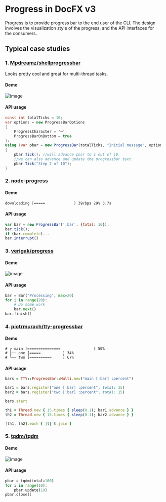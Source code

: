 
# Progress in DocFX v3
Progress is to provide progress bar to the end user of the CLI. The design involves the visualization style of the progress, and the API interfaces for the consumers.

## Typical case studies
### 1. [Mpdreamz/shellprogressbar](https://github.com/Mpdreamz/shellprogressbar)
Looks pretty cool and great for multi-thread tasks.
#### Demo
![image](https://github.com/Mpdreamz/shellprogressbar/raw/master/doc/pbar-windows.gif)

#### API usage
```cs
const int totalTicks = 10;
var options = new ProgressBarOptions
{
    ProgressCharacter = '─',
    ProgressBarOnBottom = true
};
using (var pbar = new ProgressBar(totalTicks, "Initial message", options))
{
    pbar.Tick(); //will advance pbar to 1 out of 10.
    //we can also advance and update the progressbar text
    pbar.Tick("Step 2 of 10"); 
}
```

### 2. [node-progress](https://github.com/visionmedia/node-progress)

#### Demo
```
downloading [=====             ] 39/bps 29% 3.7s
```

#### API usage
```js
var bar = new ProgressBar(':bar', {total: 10});
bar.tick();
if (bar.complete)...
bar.interrupt()
```


### 3. [verigak/progress](https://github.com/verigak/progress)

#### Demo
![image](https://camo.githubusercontent.com/2eac4822edcfe3353ad2e4b56c33b6e4b4f8955f/68747470733a2f2f7261772e6769746875622e636f6d2f7665726967616b2f70726f67726573732f6d61737465722f64656d6f2e676966)

#### API usage
```python
bar = Bar('Processing', max=20)
for i in range(20):
    # Do some work
    bar.next()
bar.finish()
```

### 4. [piotrmurach/tty-progressbar](https://github.com/piotrmurach/tty-progressbar)

#### Demo
```
# ┌ main [===============               ] 50%
# ├── one [=====          ] 34%
# └── two [==========     ] 67%
```

#### API usage
```ruby
bars = TTY::ProgressBar::Multi.new("main [:bar] :percent")

bar1 = bars.register("one [:bar] :percent", total: 15)
bar2 = bars.register("two [:bar] :percent", total: 15)

bars.start

th1 = Thread.new { 15.times { sleep(0.1); bar1.advance } }
th2 = Thread.new { 15.times { sleep(0.1); bar2.advance } }

[th1, th2].each { |t| t.join }
```

### 5. [tqdm/tqdm](https://github.com/tqdm/tqdm)

#### Demo
![image](https://raw.githubusercontent.com/tqdm/tqdm/master/images/tqdm.gif)

#### API usage
```python
pbar = tqdm(total=100)
for i in range(10):
    pbar.update(10)
pbar.close()
```

